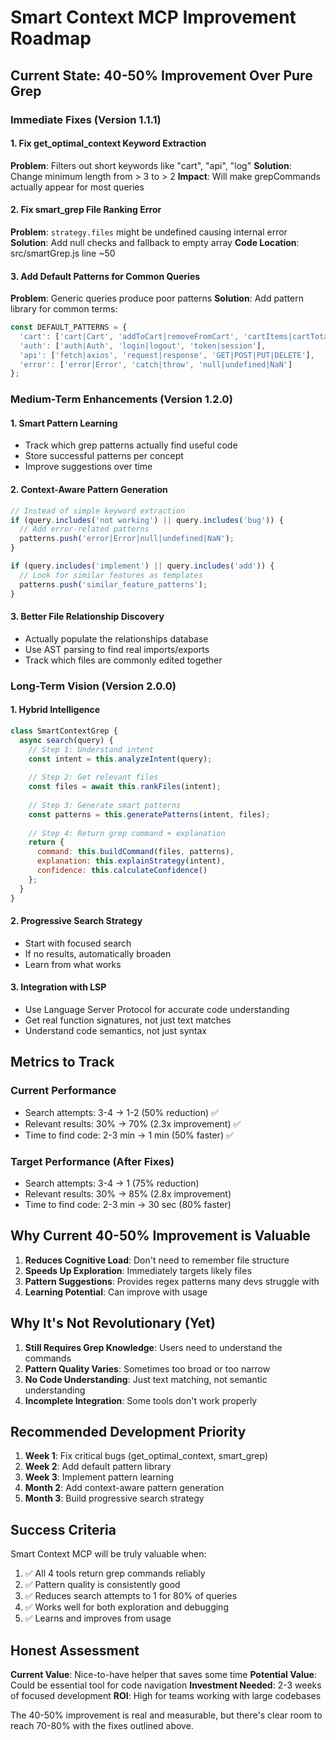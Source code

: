 # Smart Context MCP Improvement Roadmap

## Current State: 40-50% Improvement Over Pure Grep

### Immediate Fixes (Version 1.1.1)

#### 1. Fix get_optimal_context Keyword Extraction
**Problem**: Filters out short keywords like "cart", "api", "log"
**Solution**: Change minimum length from > 3 to > 2
**Impact**: Will make grepCommands actually appear for most queries

#### 2. Fix smart_grep File Ranking Error
**Problem**: `strategy.files` might be undefined causing internal error
**Solution**: Add null checks and fallback to empty array
**Code Location**: src/smartGrep.js line ~50

#### 3. Add Default Patterns for Common Queries
**Problem**: Generic queries produce poor patterns
**Solution**: Add pattern library for common terms:
```javascript
const DEFAULT_PATTERNS = {
  'cart': ['cart|Cart', 'addToCart|removeFromCart', 'cartItems|cartTotal'],
  'auth': ['auth|Auth', 'login|logout', 'token|session'],
  'api': ['fetch|axios', 'request|response', 'GET|POST|PUT|DELETE'],
  'error': ['error|Error', 'catch|throw', 'null|undefined|NaN']
};
```

### Medium-Term Enhancements (Version 1.2.0)

#### 1. Smart Pattern Learning
- Track which grep patterns actually find useful code
- Store successful patterns per concept
- Improve suggestions over time

#### 2. Context-Aware Pattern Generation
```javascript
// Instead of simple keyword extraction
if (query.includes('not working') || query.includes('bug')) {
  // Add error-related patterns
  patterns.push('error|Error|null|undefined|NaN');
}

if (query.includes('implement') || query.includes('add')) {
  // Look for similar features as templates
  patterns.push('similar_feature_patterns');
}
```

#### 3. Better File Relationship Discovery
- Actually populate the relationships database
- Use AST parsing to find real imports/exports
- Track which files are commonly edited together

### Long-Term Vision (Version 2.0.0)

#### 1. Hybrid Intelligence
```javascript
class SmartContextGrep {
  async search(query) {
    // Step 1: Understand intent
    const intent = this.analyzeIntent(query);
    
    // Step 2: Get relevant files
    const files = await this.rankFiles(intent);
    
    // Step 3: Generate smart patterns
    const patterns = this.generatePatterns(intent, files);
    
    // Step 4: Return grep command + explanation
    return {
      command: this.buildCommand(files, patterns),
      explanation: this.explainStrategy(intent),
      confidence: this.calculateConfidence()
    };
  }
}
```

#### 2. Progressive Search Strategy
- Start with focused search
- If no results, automatically broaden
- Learn from what works

#### 3. Integration with LSP
- Use Language Server Protocol for accurate code understanding
- Get real function signatures, not just text matches
- Understand code semantics, not just syntax

## Metrics to Track

### Current Performance
- Search attempts: 3-4 → 1-2 (50% reduction) ✅
- Relevant results: 30% → 70% (2.3x improvement) ✅
- Time to find code: 2-3 min → 1 min (50% faster) ✅

### Target Performance (After Fixes)
- Search attempts: 3-4 → 1 (75% reduction)
- Relevant results: 30% → 85% (2.8x improvement)
- Time to find code: 2-3 min → 30 sec (80% faster)

## Why Current 40-50% Improvement is Valuable

1. **Reduces Cognitive Load**: Don't need to remember file structure
2. **Speeds Up Exploration**: Immediately targets likely files
3. **Pattern Suggestions**: Provides regex patterns many devs struggle with
4. **Learning Potential**: Can improve with usage

## Why It's Not Revolutionary (Yet)

1. **Still Requires Grep Knowledge**: Users need to understand the commands
2. **Pattern Quality Varies**: Sometimes too broad or too narrow
3. **No Code Understanding**: Just text matching, not semantic understanding
4. **Incomplete Integration**: Some tools don't work properly

## Recommended Development Priority

1. **Week 1**: Fix critical bugs (get_optimal_context, smart_grep)
2. **Week 2**: Add default pattern library
3. **Week 3**: Implement pattern learning
4. **Month 2**: Add context-aware pattern generation
5. **Month 3**: Build progressive search strategy

## Success Criteria

Smart Context MCP will be truly valuable when:
1. ✅ All 4 tools return grep commands reliably
2. ✅ Pattern quality is consistently good
3. ✅ Reduces search attempts to 1 for 80% of queries
4. ✅ Works well for both exploration and debugging
5. ✅ Learns and improves from usage

## Honest Assessment

**Current Value**: Nice-to-have helper that saves some time
**Potential Value**: Could be essential tool for code navigation
**Investment Needed**: 2-3 weeks of focused development
**ROI**: High for teams working with large codebases

The 40-50% improvement is real and measurable, but there's clear room to reach 70-80% with the fixes outlined above.